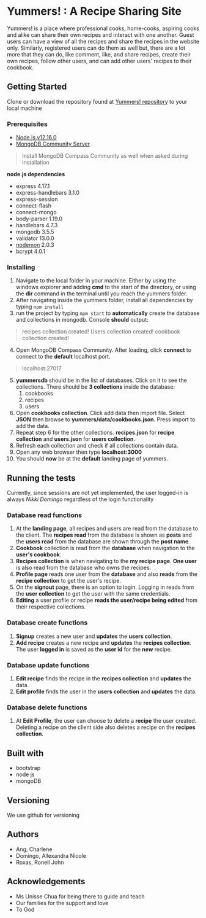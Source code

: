 # Yummers! : A Recipe Sharing Site
Yummers! is a place where professional cooks, home-cooks, aspiring cooks and alike can share their own recipes and interact with one another. Guest users can have a view of all the recipes and share the recipes in the website only. Similarly, registered users can do them as well but, there are a lot more that they can do, like comment, like, and share recipes, create their own recipes, follow other users, and can add other users' recipes to their cookbook.

## Getting Started
Clone or download the repository found at [Yummers! repository](https://github.com/unisse-courses/s15-mp12.git) to your local machine

### Prerequisites
* [Node.js v12.16.0](https://nodejs.org/en/)
* [MongoDB Community Server ](https://www.mongodb.com/download-center/community)
> Install MongoDB Compass Community as well when asked during installation

**node.js dependencies**
* express 4.17.1
* express-handlebars 3.1.0
* express-session
* connect-flash
* connect-mongo
* body-parser 1.19.0
* handlebars 4.7.3
* mongodb 3.5.5
* validator 13.0.0
* [nodemon](https://www.npmjs.com/package/nodemon) 2.0.3
* bcrypt 4.0.1


### Installing
1. Navigate to the local folder in your machine. Either by using the windows explorer and adding **cmd** to the start of the directory, or using the **dir** command in the terminal until you reach the yummers folder.
2. After navigating inside the yummers folder, install all dependencies by typing
`npm install`
3. run the project by typing `npm start` to **automatically** create the database and collections in mongodb. Console **should** output:
> recipes collection created!
> Users collection created!
> cookbook collection created!

4. Open MongoDB Compass Community. After loading, click **connect** to connect to the **default** localhost port.
> localhost:27017
5. **yummersdb** should be in the list of databases. Click on it to see the collections. There should be **3 collections** inside the database:
	1. cookbooks
	2. recipes
	3. users
6.  Open **cookbooks collection**. Click add data then import file. Select **JSON** then browse to **yummers/data/cookbooks.json**. Press import to add the data.
7. Repeat step 6 for the other collections. **recipes.json** for **recipe collection** and **users.json** for **users collection**.
8. Refresh each collection and check if all collections contain data.
9. Open any web browser then type **localhost:3000**
10. You should **now** be at the **default** landing page of yummers.


## Running the tests
Currently, since sessions are not yet implemented, the user logged-in is always *Nikki Domingo*  regardless of the login functionality

### Database read functions
1. At the **landing page**, all recipes and users are read from the database to the client. The **recipes read** from the database is shown as **posts** and the **users read** from the database are shown through the **post name**.
2.  **Cookbook** collection is read from the **database** when navigation to the **user's cookbook**.  
3. **Recipes collection** is when navigating to the **my recipe page**. **One user** is also read from the database who owns the recipes.
4.  **Profile page** reads one user from the **database** and also **reads** from the **recipe collection** to get the user's recipe.
5. On the **signout** page, there is an option to login. Logging in reads from the **user collection** to get the user with the same credentials.
6. **Editing** a user profile or recipe **reads the user/recipe being edited** from their respective collections.

### Database create functions
1. **Signup** creates a new user and **updates** the **users collection**.
2. **Add recipe** creates a new recipe and **updates** the **recipes collection**. The user **logged in** is saved as the **user id** for the **new** recipe.

### Database update functions
1. **Edit recipe** finds the recipe in the **recipes collection** and **updates** the data.
2. **Edit profile** finds the user in the **users collection** and **updates** the data.

### Database delete functions
1. At **Edit Profile**, the user can choose to delete a **recipe** the user created. Deleting a recipe on the client side also deletes a recipe on the **recipes collection**.

## Built with
- bootstrap
- node js
- mongoDB

## Versioning
We use github for versioning 


## Authors

* Ang, Charlene
* Domingo, Allexandra Nicole
* Roxas, Ronell John

## Acknowledgements
- Ms Unisse Chua for being there to guide and teach 
- Our families for the support and love
- To God